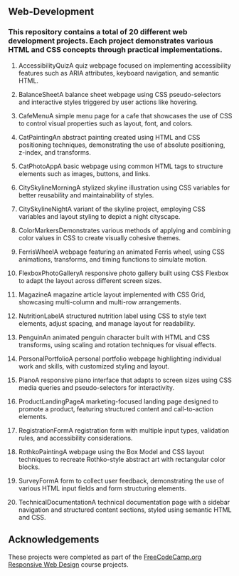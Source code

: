 ## Web-Development

### This repository contains a total of 20 different web development projects. Each project demonstrates various HTML and CSS concepts through practical implementations.

1. AccessibilityQuizA quiz webpage focused on implementing accessibility features such as ARIA attributes, keyboard navigation, and semantic HTML.

2. BalanceSheetA balance sheet webpage using CSS pseudo-selectors and interactive styles triggered by user actions like hovering.

3. CafeMenuA simple menu page for a cafe that showcases the use of CSS to control visual properties such as layout, font, and colors.

4. CatPaintingAn abstract painting created using HTML and CSS positioning techniques, demonstrating the use of absolute positioning, z-index, and transforms.

5. CatPhotoAppA basic webpage using common HTML tags to structure elements such as images, buttons, and links.

6. CitySkylineMorningA stylized skyline illustration using CSS variables for better reusability and maintainability of styles.

7. CitySkylineNightA variant of the skyline project, employing CSS variables and layout styling to depict a night cityscape.

8. ColorMarkersDemonstrates various methods of applying and combining color values in CSS to create visually cohesive themes.

9. FerrisWheelA webpage featuring an animated Ferris wheel, using CSS animations, transforms, and timing functions to simulate motion.

10. FlexboxPhotoGalleryA responsive photo gallery built using CSS Flexbox to adapt the layout across different screen sizes.

11. MagazineA magazine article layout implemented with CSS Grid, showcasing multi-column and multi-row arrangements.

12. NutritionLabelA structured nutrition label using CSS to style text elements, adjust spacing, and manage layout for readability.

13. PenguinAn animated penguin character built with HTML and CSS transforms, using scaling and rotation techniques for visual effects.

14. PersonalPortfolioA personal portfolio webpage highlighting individual work and skills, with customized styling and layout.

15. PianoA responsive piano interface that adapts to screen sizes using CSS media queries and pseudo-selectors for interactivity.

16. ProductLandingPageA marketing-focused landing page designed to promote a product, featuring structured content and call-to-action elements.

17. RegistrationFormA registration form with multiple input types, validation rules, and accessibility considerations.

18. RothkoPaintingA webpage using the Box Model and CSS layout techniques to recreate Rothko-style abstract art with rectangular color blocks.

19. SurveyFormA form to collect user feedback, demonstrating the use of various HTML input fields and form structuring elements.

20. TechnicalDocumentationA technical documentation page with a sidebar navigation and structured content sections, styled using semantic HTML and CSS.

## Acknowledgements

These projects were completed as part of the <a href="https://www.freecodecamp.org/certification/tridib/responsive-web-design" target="_blank">FreeCodeCamp.org Responsive Web Design</a> course projects.

